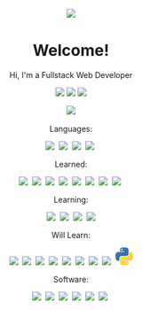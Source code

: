 <p align="center"><img width="200" src="https://media0.giphy.com/media/v1.Y2lkPTc5MGI3NjExdjNnNTAxMjdjNWo5dmFqZGhvOHB6czU4cnltNDNqaXVqeXpjODBqOSZlcD12MV9pbnRlcm5hbF9naWZfYnlfaWQmY3Q9cw/ifYd4sfkeoa4iGv2Fk/giphy.gif"/></p>

<h1 align="center">Welcome!</h1>

<p align="center">Hi, I'm a Fullstack Web Developer</p>

<p align="center">
<a target="_blank" href="mailto:supremerubisco@gmail.com"><img src="https://img.shields.io/badge/Gmail-D14836?style=for-the-badge&logo=gmail&logoColor=white"/></a>
<a target="_blank" href="https://discord.gg/UhvkBDfpXz"><img src="https://img.shields.io/badge/Discord-5865F2?style=for-the-badge&logo=discord&logoColor=white"/></a>
<a target="_blank" href="https://replit.com/@SupremeRubisco"><img src="https://img.shields.io/badge/replit-667881?style=for-the-badge&logo=replit&logoColor=white"/></a>
</p>

<p align="center">
    <img src="https://github-readme-stats.vercel.app/api?username=SupremeRubisco&show_icons=true&theme=transparent"/>
</p>

<p align="center">Languages:</p>
<p align="center">
    <a target="_blank" href="https://developer.mozilla.org/en-US/docs/Web/HTML"><img width="32" src="https://cdn.simpleicons.org/html5/E34F26"/></a>&nbsp;
<a target="_blank" href="https://developer.mozilla.org/en-US/docs/Web/CSS"><img width="32" src="https://cdn.simpleicons.org/css3/1572B6"/></a>&nbsp;
    <a target="_blank" href="https://developer.mozilla.org/en-US/docs/Web/JavaScript"><img width="32" src="https://cdn.simpleicons.org/javascript/F7DF1E"/></a>&nbsp;
        <a target="_blank" href="https://www.markdownguide.org/"><img width="32" src="https://cdn.simpleicons.org/markdown/white"/></a>&nbsp;
</p>

<p align="center">Learned:</p>
<p align="center">
<a target="_blank" href="https://developer.mozilla.org/en-US/docs/Web/HTML"><img width="32" src="https://cdn.simpleicons.org/html5/E34F26"/></a>&nbsp;
<a target="_blank" href="https://developer.mozilla.org/en-US/docs/Web/CSS"><img width="32" src="https://cdn.simpleicons.org/css3/1572B6"/></a>&nbsp;
    <a target="_blank" href="https://developer.mozilla.org/en-US/docs/Web/JavaScript"><img width="32" src="https://cdn.simpleicons.org/javascript/F7DF1E"/></a>&nbsp;
        <a target="_blank" href="https://www.markdownguide.org/"><img width="32" src="https://cdn.simpleicons.org/markdown/white"/></a>&nbsp;
    <a target="_blank" href="https://react.dev"><img width="32" src="https://cdn.simpleicons.org/react/61DAFB"/></a>&nbsp;
    <a target="_blank" href="https://vite.dev/"><img width="32" src="https://vite.dev/logo.svg"/></a>&nbsp;
    <a target="_blank" href="https://reactrouter.com/"><img width="32" src="https://www.svgrepo.com/show/354262/react-router.svg"/></a>&nbsp;
    <a target="_blank" href="https://socket.io/"><img width="32" src="https://cdn.simpleicons.org/socketdotio/ffffff"/></a>&nbsp;
</p>

<p align="center">Learning:</p>
<p align="center">
    <a target="_blank" href="https://tailwindcss.com"><img width="32" src="https://cdn.simpleicons.org/tailwindcss"/></a>&nbsp;
<a target="_blank" href="https://nodejs.org/en"><img width="32" src="https://cdn.simpleicons.org/nodedotjs/339933"/></a>&nbsp;
<a target="_blank" href="https://nextjs.org"><img width="32" src="https://cdn.simpleicons.org/nextdotjs/ffffff" /></a>&nbsp;
<a target="_blank" href="https://expressjs.com"><img width="32" src="https://cdn.simpleicons.org/express/ffffff"/></a>
</p>

<p align="center">Will Learn:</p>
<p align="center">
    <a target="_blank" href="https://reactnative.dev"><img width="32" src="https://cdn.simpleicons.org/react/58C4DC"/></a>&nbsp;
    <a target="_blank" href="https://expo.dev/"><img width="32" src="https://cdn.simpleicons.org/expo/ffffff"/></a>&nbsp;
        <a target="_blank" href="https://fastify.dev/"><img width="32" src="https://cdn.simpleicons.org/fastify/ffffff"></a>&nbsp;
    <a target="_blank" href="https://bun.sh/"><img width="32" src="https://bun.sh/logo.svg"></a>&nbsp;
    <a target="_blank" href="https://deno.com/"><img width="32" src="https://cdn.simpleicons.org/deno/ffffff""></a>&nbsp;
    <a target="_blank" href="https://www.java.com/en/"><img width="32" src="https://icon.icepanel.io/Technology/svg/Java.svg"></a>&nbsp;
<a target="_blank" href="https://biomejs.dev"><img width="32" src="https://cdn.simpleicons.org/biome"/></a>&nbsp;
<a target="_blank" href="https://nginx.org"><img width="32" src="https://cdn.simpleicons.org/nginx"/></a>&nbsp;
<a target="_blank" href="https://www.python.org/"><img width="32" src="https://github.com/Aakarsh-B/trying-repos/blob/master/python-5.svg?raw=true"/></a>
</p>

<p align="center">Software:</p>
<p align="center">
<a target="_blank" href="https://replit.com/"><img width="32" src="https://cdn.simpleicons.org/replit/F26207"/></a>&nbsp;
    <a target="_blank" href="https://github.com/"><img width="32" src="https://cdn.simpleicons.org/github/ffffff"/></a>&nbsp;
<a target="_blank" href="https://code.visualstudio.com/"><img width="32" src="https://upload.wikimedia.org/wikipedia/commons/thumb/9/9a/Visual_Studio_Code_1.35_icon.svg/800px-Visual_Studio_Code_1.35_icon.svg.png"/></a>&nbsp;
    <a target="_blank" href="https://git-scm.com/"><img width="32" src="https://cdn.simpleicons.org/git/F05032"/></a>&nbsp;
    <a target="_blank" href="https://www.jetbrains.com/webstorm/"><img width="32" src="https://upload.wikimedia.org/wikipedia/commons/thumb/c/c0/WebStorm_Icon.svg/1024px-WebStorm_Icon.svg.png?20210315203338"/></a>&nbsp;
    <a target="_blank" href="[https://code.visualstudio.com/](https://www.jetbrains.com/idea/)"><img width="32" src="https://upload.wikimedia.org/wikipedia/commons/thumb/9/9c/IntelliJ_IDEA_Icon.svg/1024px-IntelliJ_IDEA_Icon.svg.png"/></a>&nbsp;
</p>
<!---
Easter Egg! Kudos to you, you're a real programmer.
--->
